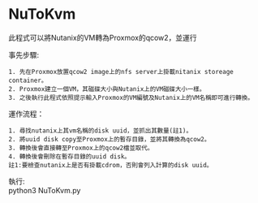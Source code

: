 # NuToKvm
此程式可以將Nutanix的VM轉為Proxmox的qcow2，並運行  

事先步驟:

    1. 先在Proxmox放置qcow2 image上的nfs server上掛載nitanix storeage container。
    2. Proxmox建立一個VM，其磁碟大小與Nutanix上的VM磁碟大小一樣。
    3. 之後執行此程式依照提示輸入Proxmox的VM編號及Nutanix上的VM名稱即可進行轉換。  
    
運作流程：  

    1. 尋找nutanix上其vm名稱的disk uuid，並抓出其數量(註1)。  
    2. 將uuid disk copy至Proxmox上的暫存目錄，並將其轉換為qcow2。 
    3. 轉換後會直接轉至Proxmox上的qcow2檔並取代。 
    4. 轉換後會刪除在暫存目錄的uuid disk。
    註1:要檢查nutanix上是否有掛載cdrom，否則會列入計算的disk uuid。
   
執行:   
    python3 NuToKvm.py 
   
    
 
